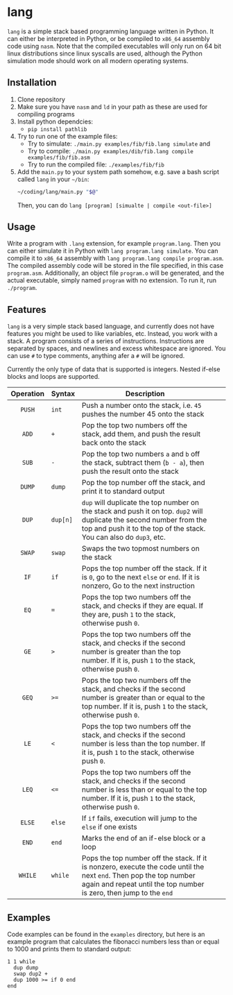 # lang
`lang` is a simple stack based programming language
written in Python. It can either be interpreted in Python,
or be compiled to `x86_64` assembly code using `nasm`. Note that
the compiled executables will only run on 64 bit linux distributions
since linux syscalls are used, although the Python simulation mode
should work on all modern operating systems.

## Installation
1. Clone repository
2. Make sure you have `nasm` and `ld` in your path as these
are used for compiling programs
3. Install python dependcies:
    * `pip install pathlib`
4. Try to run one of the example files:
    * Try to simulate: `./main.py examples/fib/fib.lang simulate` and <br>
    * Try to compile: `./main.py examples/dib/fib.lang compile examples/fib/fib.asm`
    * Try to run the compiled file: `./examples/fib/fib`
5. Add the `main.py` to your system path somehow, e.g. save a bash script called `lang` in your `~/bin`:
    ```bash
    ~/coding/lang/main.py "$@"
    ```
    Then, you can do `lang [program] [simualte | compile <out-file>]`

## Usage
Write a program with `.lang` extension, for example `program.lang`. Then you can either simulate
it in Python with `lang program.lang simulate`.
You can compile it to `x86_64` assembly with `lang program.lang compile program.asm`. The compiled
assembly code will be stored in the file specified, in this case `program.asm`. Additionally, an
object file `program.o` will be generated, and the actual executable, simply named `program` with
no extension. To run it, run `./program`.

## Features
`lang` is a very simple stack based language, and currently does not have features you might
be used to like variables, etc. Instead, you work with a stack.
A program consists of a series of instructions. Instructions are
separated by spaces, and newlines and excess whitespace are ignored.
You can use `#` to type comments, anything afer a `#` will be ignored.

Currently the only type of data that is supported is integers.
Nested if-else blocks and loops are supported.

| Operation  | Syntax  | Description  |   |   |
|:-:|---|---|---|---|
| `PUSH`  | `int`  | Push a number onto the stack, i.e. `45` pushes the number 45 onto the stack  |   |   |
| `ADD`  | `+`  | Pop the top two numbers off the stack, add them, and push the result back onto the stack  |   |   |
| `SUB`  | `-`  | Pop the top two numbers `a` and `b` off the stack, subtract them (`b - a`), then push the result onto the stack   |   |   |
| `DUMP`  | `dump`  | Pop the top number off the stack, and print it to standard output|   |   |
| `DUP`  | `dup[n]`  | `dup` will duplicate the top number on the stack and push it on top. `dup2` will duplicate the second number from the top and push it to the top of the stack. You can also do `dup3`, etc.|   |   |
| `SWAP`  | `swap`  | Swaps the two topmost numbers on the stack|   |   |
| `IF`  | `if`  | Pops the top number off the stack. If it is `0`, go to the next `else` or `end`. If it is nonzero, Go to the next instruction|   |   |
| `EQ`  | `=`  |Pops the top two numbers off the stack, and checks if they are equal. If they are, push `1` to the stack, otherwise push `0`.|   |   |
| `GE`  | `>`  |Pops the top two numbers off the stack, and checks if the second number is greater than the top number. If it is, push `1` to the stack, otherwise push `0`.|   |   |
| `GEQ`  | `>=`  |Pops the top two numbers off the stack, and checks if the second number is greater than or equal to the top number. If it is, push `1` to the stack, otherwise push `0`.|   |   |
| `LE`  | `<`  |Pops the top two numbers off the stack, and checks if the second number is less than the top number. If it is, push `1` to the stack, otherwise push `0`.|   |   |
| `LEQ`  | `<=`  |Pops the top two numbers off the stack, and checks if the second number is less than or equal to the top number. If it is, push `1` to the stack, otherwise push `0`.|   |   |
| `ELSE`  | `else`  | If `if` fails, execution will jump to the `else` if one exists|   |   |
| `END`  | `end`  | Marks the end of an if-else block or a loop|   |   |
| `WHILE`  | `while`  |Pops the top number off the stack. If it is nonzero, execute the code until the next `end`. Then pop the top number again and repeat until the top number is zero, then jump to the `end` |   |   |

## Examples
Code examples can be found in the `examples` directory, but here is an
example program that calculates the fibonacci numbers less than or equal to 1000
and prints them to standard output:
```
1 1 while
  dup dump
  swap dup2 +
  dup 1000 >= if 0 end
end
```
